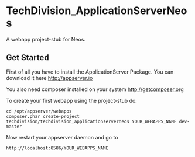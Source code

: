 TechDivision_ApplicationServerNeos
=====================================

A webapp project-stub for Neos.


Get Started
-----------

First of all you have to install the ApplicationServer Package.
You can download it here http://appserver.io

You also need composer installed on your system http://getcomposer.org

To create your first webapp using the project-stub do:

    cd /opt/appserver/webapps
    composer.phar create-project techdivision/techdivision_applicationserverneos YOUR_WEBAPPS_NAME dev-master

Now restart your appserver daemon and go to

    http://localhost:8586/YOUR_WEBAPPS_NAME